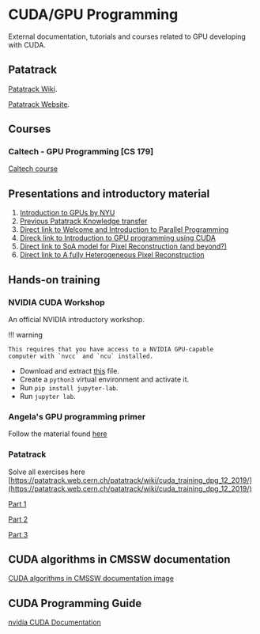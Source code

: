 # CUDA/GPU Programming

External documentation, tutorials and courses related to GPU developing
with CUDA.

## Patatrack

[Patatrack Wiki](https://patatrack.web.cern.ch/patatrack/wiki/).

[Patatrack Website](https://patatrack.web.cern.ch/patatrack/index.html).

## Courses

### Caltech - GPU Programming [CS 179]

[Caltech course](http://courses.cms.caltech.edu/cs179/)

## Presentations and introductory material

1. [Introduction to GPUs by NYU](https://nyu-cds.github.io/python-gpu/02-cuda/)
2. [Previous Patatrack Knowledge transfer](https://indico.cern.ch/event/863657/)
3. [Direct link to Welcome and Introduction to Parallel Programming](https://indico.cern.ch/event/863657/contributions/3666693/attachments/1958928/3254985/introduction_parallel_programming_and_workshop.pdf)
4. [Direck link to Introduction to GPU programming using CUDA](https://indico.cern.ch/event/863657/contributions/3666693/attachments/1958928/3254986/introduction_CUDA_slides.pdf)
5. [Direct link to SoA model for Pixel Reconstruction (and beyond?)](https://indico.cern.ch/event/863657/contributions/3666696/attachments/1959745/3256623/SoAModelforPxReco.pdf)
6. [Direct link to A fully Heterogeneous Pixel Reconstruction](https://indico.cern.ch/event/863657/contributions/3666696/attachments/1959745/3256622/PixelFullHeterogeneousWF.pdf)

## Hands-on training

### NVIDIA CUDA Workshop

An official NVIDIA introductory workshop.

!!! warning

	This requires that you have access to a NVIDIA GPU-capable
	computer with `nvcc` and `ncu` installed.

* Download and extract [this](cuda_workshop.tar) file.
* Create a `python3` virtual environment and activate it.
* Run `pip install jupyter-lab`.
* Run `jupyter lab`.

### Angela's GPU programming primer

Follow the material found [here](../../czangela-tutorial/index.md)

### Patatrack

Solve all exercises here [https://patatrack.web.cern.ch/patatrack/wiki/cuda_training_dpg_12_2019/](https://patatrack.web.cern.ch/patatrack/wiki/cuda_training_dpg_12_2019/)

[Part 1](https://patatrack.web.cern.ch/patatrack/wiki/cuda_training_dpg_12_2019/)

[Part 2](https://patatrack.web.cern.ch/patatrack/wiki/cuda_training_dpg_12_2019_part2/)

[Part 3](https://patatrack.web.cern.ch/patatrack/wiki/cuda_training_dpg_12_2019_part3/)

## CUDA algorithms in CMSSW documentation

[CUDA algorithms in CMSSW documentation image](https://github.com/cms-patatrack/cmssw/blob/master/HeterogeneousCore/CUDACore/README.md)

## CUDA Programming Guide

[nvidia CUDA Documentation](https://docs.nvidia.com/cuda/cuda-c-programming-guide/index.html)
